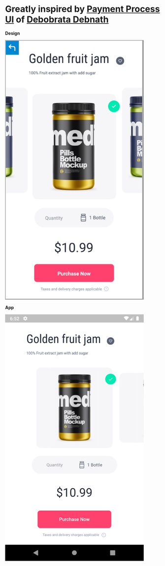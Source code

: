 # Greatly inspired by [Payment Process UI](https://dribbble.com/shots/6163149-Free-UI-kit-Payment-Process-System) of [Debobrata Debnath](https://twitter.com/debobratadesign)

**Design**

<img width="450" src="https://raw.githubusercontent.com/lsaudon/payment_flow_app/master/screenshot/design.png" />

**App**

<img width="450"  src="https://raw.githubusercontent.com/lsaudon/payment_flow_app/master/screenshot/app.png" />